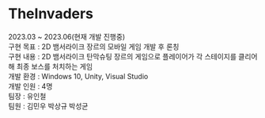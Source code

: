 # TheInvaders
2023.03 ~ 2023.06(현재 개발 진행중)  
구현 목표 : 2D 뱀서라이크 장르의 모바일 게임 개발 후 론칭  
구현 내용 : 2D 뱀서라이크 탄막슈팅 장르의 게임으로 플레이어가 각 스테이지를 클리어해 최종 보스를 처치하는 게임  
개발 환경 : Windows 10, Unity, Visual Studio  
개발 인원 : 4명  
팀장 : 유인철  
팀원 : 김민우 박상규 박성균 
